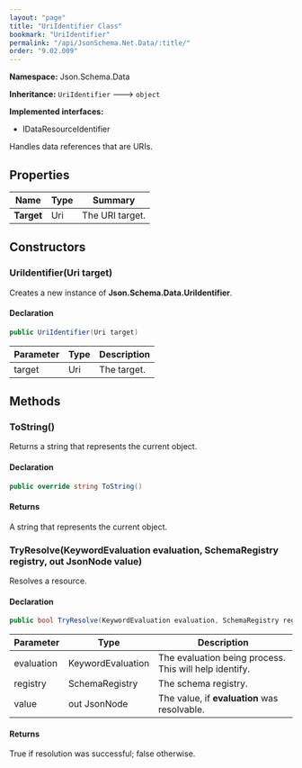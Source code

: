 ```yaml
---
layout: "page"
title: "UriIdentifier Class"
bookmark: "UriIdentifier"
permalink: "/api/JsonSchema.Net.Data/:title/"
order: "9.02.009"
---
```

**Namespace:** Json.Schema.Data

**Inheritance:**
`UriIdentifier`
 🡒 
`object`

**Implemented interfaces:**

- IDataResourceIdentifier

Handles data references that are URIs.

## Properties

| Name | Type | Summary |
|---|---|---|
| **Target** | Uri | The URI target. |

## Constructors

### UriIdentifier(Uri target)

Creates a new instance of **Json.Schema.Data.UriIdentifier**.

#### Declaration

```c#
public UriIdentifier(Uri target)
```

| Parameter | Type | Description |
|---|---|---|
| target | Uri | The target. |


## Methods

### ToString()

Returns a string that represents the current object.

#### Declaration

```c#
public override string ToString()
```


#### Returns

A string that represents the current object.

### TryResolve(KeywordEvaluation evaluation, SchemaRegistry registry, out JsonNode value)

Resolves a resource.

#### Declaration

```c#
public bool TryResolve(KeywordEvaluation evaluation, SchemaRegistry registry, out JsonNode value)
```

| Parameter | Type | Description |
|---|---|---|
| evaluation | KeywordEvaluation | The evaluation being process.  This will help identify. |
| registry | SchemaRegistry | The schema registry. |
| value | out JsonNode | The value, if **evaluation** was resolvable. |


#### Returns

True if resolution was successful; false otherwise.

